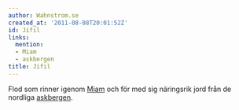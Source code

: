 ```yaml
---
author: Wahnstrom.se
created_at: '2011-08-08T20:01:52Z'
id: Jifil
links:
  mention:
  - Miam
  - askbergen
title: Jifil
---
```


Flod som rinner igenom [Miam] och för med sig näringsrik jord från de nordliga [askbergen].

  [Miam]: Miam
  [askbergen]: askbergen